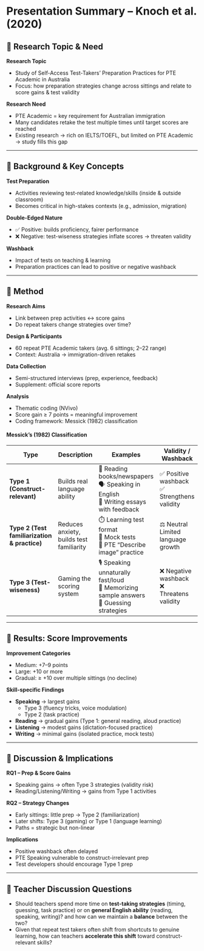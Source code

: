 # Presentation Summary – Knoch et al. (2020)

## 🌳 Research Topic & Need
**Research Topic**
- Study of Self-Access Test-Takers’ Preparation Practices for PTE Academic in Australia
- Focus: how preparation strategies change across sittings and relate to score gains & test validity  

**Research Need**
- PTE Academic = key requirement for Australian immigration  
- Many candidates retake the test multiple times until target scores are reached  
- Existing research → rich on IELTS/TOEFL, but limited on PTE Academic → study fills this gap  

---

## 🌳 Background & Key Concepts
**Test Preparation**
- Activities reviewing test-related knowledge/skills (inside & outside classroom)  
- Becomes critical in high-stakes contexts (e.g., admission, migration)  

**Double-Edged Nature**
- ✅ Positive: builds proficiency, fairer performance  
- ❌ Negative: test-wiseness strategies inflate scores → threaten validity  

**Washback**
- Impact of tests on teaching & learning  
- Preparation practices can lead to positive or negative washback  

---

## 🌳 Method
**Research Aims**
- Link between prep activities ↔ score gains  
- Do repeat takers change strategies over time?  

**Design & Participants**
- 60 repeat PTE Academic takers (avg. 6 sittings; 2–22 range)  
- Context: Australia → immigration-driven retakes  

**Data Collection**
- Semi-structured interviews (prep, experience, feedback)  
- Supplement: official score reports  

**Analysis**
- Thematic coding (NVivo)  
- Score gain ≥ 7 points = meaningful improvement  
- Coding framework: Messick (1982) classification  

#### Messick’s (1982) Classification

| **Type** | **Description** | **Examples** | **Validity / Washback** |
|----------|-----------------|--------------|-------------------------|
| **Type 1 (Construct-relevant)** | Builds real language ability | 📖 Reading books/newspapers<br>🗣️ Speaking in English<br>📝 Writing essays with feedback | ✅ Positive washback<br>✅ Strengthens validity |
| **Type 2 (Test familiarization & practice)** | Reduces anxiety, builds test familiarity | ⏱️ Learning test format<br>📝 Mock tests<br>🎤 PTE “Describe image” practice | ⚖️ Neutral<br>Limited language growth |
| **Type 3 (Test-wiseness)** | Gaming the scoring system | 🎙️ Speaking unnaturally fast/loud<br>📑 Memorizing sample answers<br>🎯 Guessing strategies | ❌ Negative washback<br>❌ Threatens validity |

---

## 🌳 Results: Score Improvements
**Improvement Categories**
- Medium: +7–9 points  
- Large: +10 or more  
- Gradual: ≥ +10 over multiple sittings (no decline)  

**Skill-specific Findings**
- **Speaking** → largest gains  
  - Type 3 (fluency tricks, voice modulation)  
  - Type 2 (task practice)  
- **Reading** → gradual gains (Type 1: general reading, aloud practice)  
- **Listening** → modest gains (dictation-focused practice)  
- **Writing** → minimal gains (isolated practice, mock tests)  

---

## 🌳 Discussion & Implications
**RQ1 – Prep & Score Gains**
- Speaking gains → often Type 3 strategies (validity risk)  
- Reading/Listening/Writing → gains from Type 1 activities  

**RQ2 – Strategy Changes**
- Early sittings: little prep → Type 2 (familiarization)  
- Later shifts: Type 3 (gaming) or Type 1 (language learning)  
- Paths = strategic but non-linear  

**Implications**
- Positive washback often delayed  
- PTE Speaking vulnerable to construct-irrelevant prep  
- Test developers should encourage Type 1 prep  

---

## 🌳 Teacher Discussion Questions
- Should teachers spend more time on **test-taking strategies** (timing, guessing, task practice) or on **general English ability** (reading, speaking, writing)? and how can we maintain a **balance** between the two?  
- Given that repeat test takers often shift from shortcuts to genuine learning, how can teachers **accelerate this shift** toward construct-relevant skills?  
